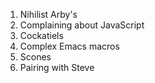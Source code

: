 1. Nihilist Arby's
2. Complaining about JavaScript
3. Cockatiels
4. Complex Emacs macros
5. Scones
6. Pairing with Steve
